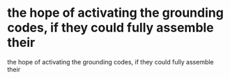 # the hope of activating the grounding codes, if they could fully assemble their

the hope of activating the grounding codes, if they could fully assemble their